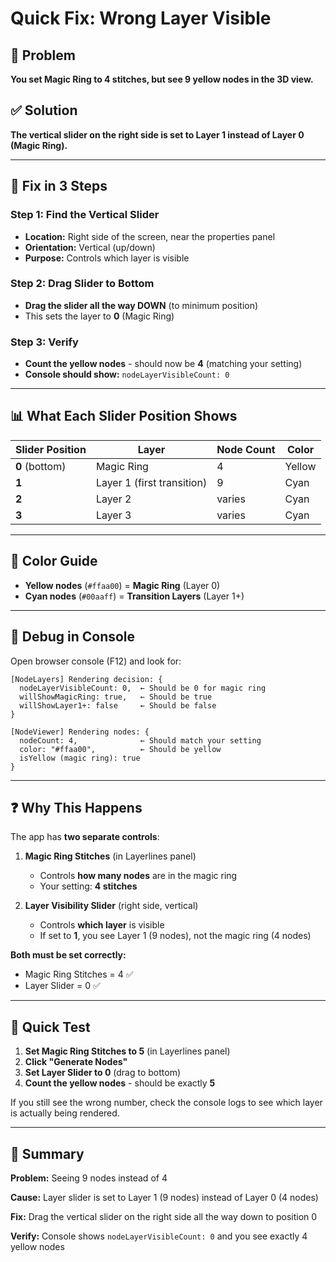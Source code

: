 # Quick Fix: Wrong Layer Visible

## 🎯 Problem

**You set Magic Ring to 4 stitches, but see 9 yellow nodes in the 3D view.**

## ✅ Solution

**The vertical slider on the right side is set to Layer 1 instead of Layer 0 (Magic Ring).**

---

## 🔧 Fix in 3 Steps

### Step 1: Find the Vertical Slider
- **Location:** Right side of the screen, near the properties panel
- **Orientation:** Vertical (up/down)
- **Purpose:** Controls which layer is visible

### Step 2: Drag Slider to Bottom
- **Drag the slider all the way DOWN** (to minimum position)
- This sets the layer to **0** (Magic Ring)

### Step 3: Verify
- **Count the yellow nodes** - should now be **4** (matching your setting)
- **Console should show:** `nodeLayerVisibleCount: 0`

---

## 📊 What Each Slider Position Shows

| Slider Position | Layer | Node Count | Color |
|----------------|-------|------------|-------|
| **0** (bottom) | Magic Ring | 4 | Yellow |
| **1** | Layer 1 (first transition) | 9 | Cyan |
| **2** | Layer 2 | varies | Cyan |
| **3** | Layer 3 | varies | Cyan |

---

## 🎨 Color Guide

- **Yellow nodes** (`#ffaa00`) = **Magic Ring** (Layer 0)
- **Cyan nodes** (`#00aaff`) = **Transition Layers** (Layer 1+)

---

## 🐛 Debug in Console

Open browser console (F12) and look for:

```
[NodeLayers] Rendering decision: {
  nodeLayerVisibleCount: 0,  ← Should be 0 for magic ring
  willShowMagicRing: true,   ← Should be true
  willShowLayer1+: false     ← Should be false
}

[NodeViewer] Rendering nodes: {
  nodeCount: 4,              ← Should match your setting
  color: "#ffaa00",          ← Should be yellow
  isYellow (magic ring): true
}
```

---

## ❓ Why This Happens

The app has **two separate controls**:

1. **Magic Ring Stitches** (in Layerlines panel)
   - Controls **how many nodes** are in the magic ring
   - Your setting: **4 stitches**

2. **Layer Visibility Slider** (right side, vertical)
   - Controls **which layer** is visible
   - If set to **1**, you see Layer 1 (9 nodes), not the magic ring (4 nodes)

**Both must be set correctly:**
- Magic Ring Stitches = 4 ✅
- Layer Slider = 0 ✅

---

## 🚀 Quick Test

1. **Set Magic Ring Stitches to 5** (in Layerlines panel)
2. **Click "Generate Nodes"**
3. **Set Layer Slider to 0** (drag to bottom)
4. **Count the yellow nodes** - should be exactly **5**

If you still see the wrong number, check the console logs to see which layer is actually being rendered.

---

## 📝 Summary

**Problem:** Seeing 9 nodes instead of 4

**Cause:** Layer slider is set to Layer 1 (9 nodes) instead of Layer 0 (4 nodes)

**Fix:** Drag the vertical slider on the right side all the way down to position 0

**Verify:** Console shows `nodeLayerVisibleCount: 0` and you see exactly 4 yellow nodes


